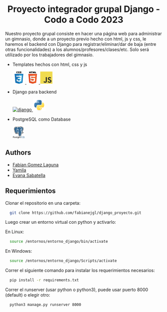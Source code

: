 <h1 align="center"> Proyecto integrador grupal Django - Codo a Codo 2023 </h1>
Nuestro proyecto grupal consiste en hacer una página web para administrar un gimnasio, donde a un proyecto previo hecho con html, js y css, le haremos el backend con Django para registrar/eliminar/dar de baja (entre otras funcionalidades) a los alumnos/profesores/clases/etc. Solo será utilizado por los trabajadores del gimnasio.

- Templates hechos con html, css y js <p align="left"> <a href="https://www.w3schools.com/css/" target="_blank" rel="noreferrer"> <img src="https://raw.githubusercontent.com/devicons/devicon/master/icons/css3/css3-original-wordmark.svg" alt="css3" width="40" height="40"/> </a> <a href="https://www.w3.org/html/" target="_blank" rel="noreferrer"> <img src="https://raw.githubusercontent.com/devicons/devicon/master/icons/html5/html5-original-wordmark.svg" alt="html5" width="40" height="40"/> </a> <a href="https://developer.mozilla.org/en-US/docs/Web/JavaScript" target="_blank" rel="noreferrer"> <img src="https://raw.githubusercontent.com/devicons/devicon/master/icons/javascript/javascript-original.svg" alt="javascript" width="40" height="40"/> </a></p>
- Django para backend <p align="left"> <a href="https://www.djangoproject.com/" target="_blank" rel="noreferrer"> <img src="https://cdn.worldvectorlogo.com/logos/django.svg" alt="django" width="40" height="40"/> </a>  <a href="https://www.python.org" target="_blank" rel="noreferrer"> <img src="https://raw.githubusercontent.com/devicons/devicon/master/icons/python/python-original.svg" alt="python" width="40" height="40"/> </a> </p>
- PostgreSQL como Database<p align ="left"> <a href="https://www.postgresql.org" target="_blank" rel="noreferrer"> <img src="https://raw.githubusercontent.com/devicons/devicon/master/icons/postgresql/postgresql-original-wordmark.svg" alt="postgresql" width="40" height="40"/> </a> </p>

## Authors
- [Fabian Gomez Laguna](https://www.github.com/fabianejgl)
- [Yamila](https://github.com/yamilaq)
- [Evana Sabatella](https://github.com/EvanaSabatella1989)

## Requerimientos
Clonar el repositorio en una carpeta:
```bash
  git clone https://github.com/fabianejgl/django_proyecto.git
```
Luego crear un entorno virtual con python y activarlo:

En Linux:
```bash
  source /entornos/entorno_django/bin/activate
```
En Windows:
```bash
  source /entornos/entorno_django/Scripts/activate
```
Correr el siguiente comando para instalar los requerimientos necesarios:
```bash
  pip install -r requirements.txt
```
Correr el runserver (usar python o python3), puede usar puerto 8000 (default) o elegir otro:
```bash
  python3 manage.py runserver 8000
```
